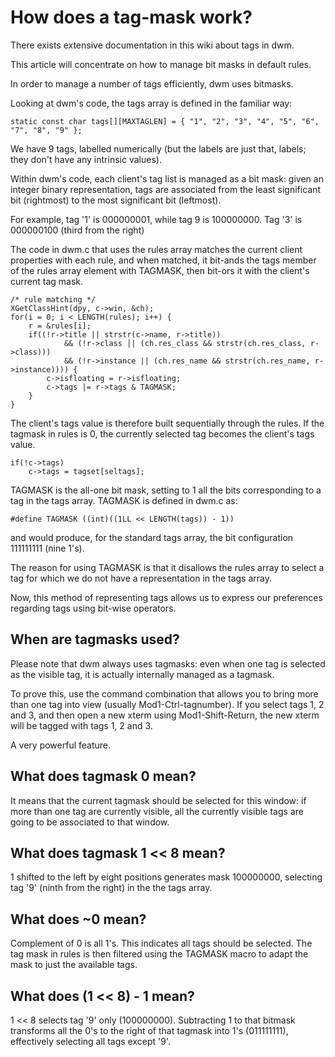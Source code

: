 How does a tag-mask work?
=========================

There exists extensive documentation in this wiki about tags in dwm.

This article will concentrate on how to manage bit masks in default rules.

In order to manage a number of tags efficiently, dwm uses bitmasks.

Looking at dwm's code, the tags array is defined in the familiar way:

	static const char tags[][MAXTAGLEN] = { "1", "2", "3", "4", "5", "6", "7", "8", "9" };

We have 9 tags, labelled numerically (but the labels are just that, labels;
they don't have any intrinsic values).

Within dwm's code, each client's tag list is managed as a bit mask: given an
integer binary representation, tags are associated from the least significant
bit (rightmost) to the most significant bit (leftmost).

For example, tag '1' is 000000001, while tag 9 is 100000000. Tag '3' is
000000100 (third from the right)

The code in dwm.c that uses the rules array matches the current client
properties with each rule, and when matched, it bit-ands the tags member of the
rules array element with TAGMASK, then bit-ors it with the client's current tag
mask.

	/* rule matching */
	XGetClassHint(dpy, c->win, &ch);
	for(i = 0; i < LENGTH(rules); i++) {
		r = &rules[i];
		if((!r->title || strstr(c->name, r->title))
				&& (!r->class || (ch.res_class && strstr(ch.res_class, r->class)))
				&& (!r->instance || (ch.res_name && strstr(ch.res_name, r->instance)))) {
			c->isfloating = r->isfloating;
			c->tags |= r->tags & TAGMASK;
		}
	}

The client's tags value is therefore built sequentially through the rules.  If
the tagmask in rules is 0, the currently selected tag becomes the client's tags
value.

	if(!c->tags)
		c->tags = tagset[seltags];

TAGMASK is the all-one bit mask, setting to 1 all the bits corresponding to a
tag in the tags array.  TAGMASK is defined in dwm.c as:

	#define TAGMASK ((int)((1LL << LENGTH(tags)) - 1))

and would produce, for the standard tags array, the bit configuration 111111111
(nine 1's).

The reason for using TAGMASK is that it disallows the rules array to select a
tag for which we do not have a representation in the tags array.

Now, this method of representing tags allows us to express our preferences
regarding tags using bit-wise operators.

When are tagmasks used?
-----------------------

Please note that dwm always uses tagmasks: even when one tag is selected as the
visible tag, it is actually internally managed as a tagmask.

To prove this, use the command combination that allows you to bring more than
one tag into view (usually Mod1-Ctrl-tagnumber). If you select tags 1, 2 and 3,
and then open a new xterm using Mod1-Shift-Return, the new xterm will be tagged
with tags 1, 2 and 3.

A very powerful feature.

What does tagmask 0 mean?
-------------------------

It means that the current tagmask should be selected for this window: if more
than one tag are currently visible, all the currently visible tags are going to
be associated to that window.

What does tagmask 1 << 8 mean?
------------------------------

1 shifted to the left by eight positions generates mask 100000000, selecting
tag '9' (ninth from the right) in the the tags array.

What does ~0 mean?
------------------

Complement of 0 is all 1's. This indicates all tags should be selected.  The
tag mask in rules is then filtered using the TAGMASK macro to adapt the mask to
just the available tags.

What does (1 << 8) - 1 mean?
----------------------------

1 << 8 selects tag '9' only (100000000). Subtracting 1 to that bitmask
transforms all the 0's to the right of that tagmask into 1's (011111111),
effectively selecting all tags except '9'.
